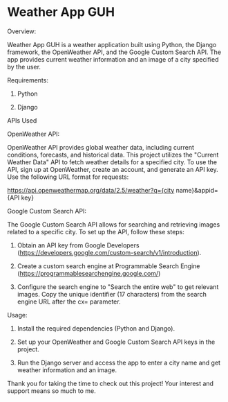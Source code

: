 # Weather App GUH

Overview:

Weather App GUH is a weather application built using Python, the Django framework, the OpenWeather API, and the Google Custom Search API. The app provides current weather information and an image of a city specified by the user.

Requirements:

1. Python

2. Django

APIs Used

OpenWeather API:

OpenWeather API provides global weather data, including current conditions, forecasts, and historical data. This project utilizes the "Current Weather Data" API to fetch weather details for a specified city. To use the API, sign up at OpenWeather, create an account, and generate an API key. Use the following URL format for requests:

https://api.openweathermap.org/data/2.5/weather?q={city name}&appid={API key}

Google Custom Search API:

The Google Custom Search API allows for searching and retrieving images related to a specific city. To set up the API, follow these steps:

1. Obtain an API key from Google Developers (https://developers.google.com/custom-search/v1/introduction).

2. Create a custom search engine at Programmable Search Engine (https://programmablesearchengine.google.com/)

3. Configure the search engine to "Search the entire web" to get relevant images. Copy the unique identifier (17 characters) from the search engine URL after the cx= parameter.

Usage:

1. Install the required dependencies (Python and Django).

2. Set up your OpenWeather and Google Custom Search API keys in the project.

3. Run the Django server and access the app to enter a city name and get weather information and an image.

Thank you for taking the time to check out this project! Your interest and support means so much to me.
